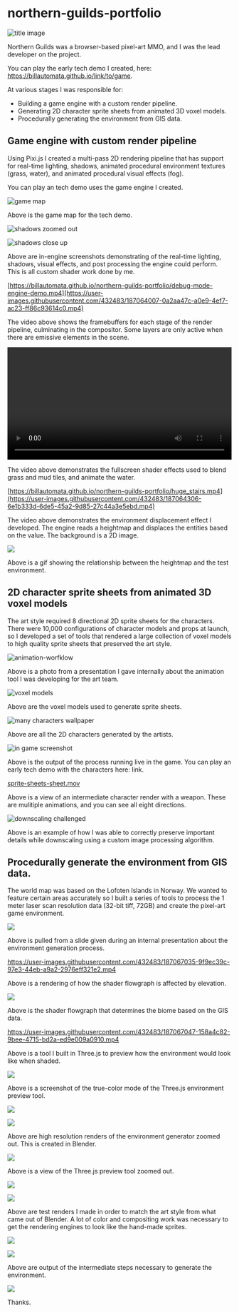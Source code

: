 # northern-guilds-portfolio
![title image](./ng-poster.png)

Northern Guilds was a browser-based pixel-art MMO, and I was the lead developer on the project.  

You can play the early tech demo I created, here: https://billautomata.github.io/link/to/game.

At various stages I was responsible for:
* Building a game engine with a custom render pipeline.
* Generating 2D character sprite sheets from animated 3D voxel models.
* Procedurally generating the environment from GIS data.

## Game engine with custom render pipeline
Using Pixi.js I created a multi-pass 2D rendering pipeline that has support for real-time lighting, shadows, animated procedural environment textures (grass, water), and animated procedural visual effects (fog).

You can play an tech demo uses the game engine I created.

![game map](./demo-village.png)

Above is the game map for the tech demo.

![shadows zoomed out](./shadows%20engine.png)

![shadows close up](./close-up-shadows-engine.png)

Above are in-engine screenshots demonstrating of the real-time lighting, shadows, visual effects, and post processing the engine could perform.  This is all custom shader work done by me.

[https://billautomata.github.io/northern-guilds-portfolio/debug-mode-engine-demo.mp4](https://user-images.githubusercontent.com/432483/187064007-0a2aa47c-a0e9-4ef7-ac23-ff86c93614c0.mp4)

The video above shows the framebuffers for each stage of the render pipeline, culminating in the compositor.  Some layers are only active when there are emissive elements in the scene.

<video src="https://user-images.githubusercontent.com/432483/187026682-13a5df97-d184-43fc-9c06-976977f42053.mp4" width="100%"></video>

The video above demonstrates the fullscreen shader effects used to blend grass and mud tiles, and animate the water.

[https://billautomata.github.io/northern-guilds-portfolio/huge_stairs.mp4](https://user-images.githubusercontent.com/432483/187064306-6e1b333d-6de5-45a2-9d85-27c44a3e5ebd.mp4)

The video above demonstrates the environment displacement effect I developed.  The engine reads a heightmap and displaces the entities based on the value.  The background is a 2D image.

![](./checker-stairs.gif)

Above is a gif showing the relationship between the heightmap and the test environment.

## 2D character sprite sheets from animated 3D voxel models
The art style required 8 directional 2D sprite sheets for the characters.  There were 10,000 configurations of character models and props at launch, so I developed a set of tools that rendered a large collection of voxel models to high quality sprite sheets that preserved the art style.

![animation-worfklow](./animation%20workflow.png)

Above is a photo from a presentation I gave internally about the animation tool I was developing for the art team.

![voxel models](./output-combined.png)

Above are the voxel models used to generate sprite sheets.

![many characters wallpaper](./many-characters-wallpaper.jpg)

Above are all the 2D characters generated by the artists.

![in game screenshot](./in-game-screenshot.png)

Above is the output of the process running live in the game.  You can play an early tech demo with the characters here: link.

[sprite-sheets-sheet.mov](https://user-images.githubusercontent.com/432483/187065665-715638ea-ad4c-4076-a5c7-d459f5a0ba4b.mov)

Above is a view of an intermediate character render with a weapon.  These are mulitiple animations, and you can see all eight directions.

![downscaling challenged](./downscaling-challenges.png)

Above is an example of how I was able to correctly preserve important details while downscaling using a custom image processing algorithm.

## Procedurally generate the environment from GIS data.
The world map was based on the Lofoten Islands in Norway.  We wanted to feature certain areas accurately so I built a series of tools to process the 1 meter laser scan resolution data (32-bit tiff, 72GB) and create the pixel-art game environment.

![](./gis-image-processing-flowgraph.png)

Above is pulled from a slide given during an internal presentation about the environment generation process.

https://user-images.githubusercontent.com/432483/187067035-9f9ec39c-97e3-44eb-a9a2-2976eff321e2.mp4

Above is a rendering of how the shader flowgraph is affected by elevation.

![](./shader-flowgraph.png)

Above is the shader flowgraph that determines the biome based on the GIS data.

https://user-images.githubusercontent.com/432483/187067047-158a4c82-9bee-4715-bd2a-ed9e009a0910.mp4

Above is a tool I built in Three.js to preview how the environment would look like when shaded.

![](./three-js-preview-of-shading.png)

Above is a screenshot of the true-color mode of the Three.js environment preview tool.

![](./elevation-only-displacement.png)

![](./hq-biome.jpeg)

Above are high resolution renders of the environment generator zoomed out.  This is created in Blender.

![](./false-color-texture-by-id.png)

Above is a view of the Three.js preview tool zoomed out.

![](./compositor-output.png)

![](./composite-sprites-and-3d.jpg)

Above are test renders I made in order to match the art style from what came out of Blender.  A lot of color and compositing work was necessary to get the rendering engines to look like the hand-made sprites.

![](./1to1-section-edges.png)

![](./2km.jpg)

Above are output of the intermediate steps necessary to generate the environment.

![](./with-viking.jpg)

Thanks.
